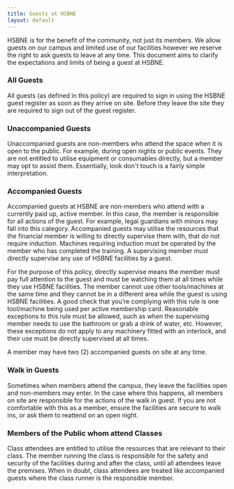 ```yaml
---
title: Guests at HSBNE
layout: default
---
```


HSBNE is for the benefit of the community, not just its members. We allow guests on our campus and limited use of our facilities however we reserve the right to ask guests to leave at any time. This document aims to clarify the expectations and limits of being a guest at HSBNE.

### All Guests
All guests (as defined in this policy) are required to sign in using the HSBNE guest register as soon as they arrive on site. Before they leave the site they are required to sign out of the guest register.

### Unaccompanied Guests

Unaccompanied guests are non-members who attend the space when it is open to the public. For
example, during open nights or public events. They are not entitled to utilise equipment or
consumables directly, but a member may opt to assist them. Essentially, look don't touch is a fairly
simple interpretation.


### Accompanied Guests
Accompanied guests at HSBNE are non-members who attend with a currently paid up, active member. In this case, the member is responsible for all actions of the guest. For example, legal guardians with minors may fall into this category. Accompanied guests may utilise the resources that the financial member is willing to directly supervise them with, that do not require induction. Machines requiring induction must be operated by the member who has completed the training. A supervising member must directly supervise any use of HSBNE facilities by a guest.

For the purpose of this policy, directly supervise means the member must pay full attention to the guest and must be watching them at all times while they use HSBNE facilities. The member cannot use other tools/machines at the same time and they cannot be in a different area while the guest is using HSBNE facilities. A good check that you’re complying with this rule is one tool/machine being used per active membership card. Reasonable exceptions to this rule must be allowed, such as when the supervising member needs to use the bathroom or grab a drink of water, etc. However, these exceptions do not apply to any machinery fitted with an interlock, and their use must be directly supervised at all times.

A member may have two (2) accompanied guests on site at any time.



### Walk in Guests

Sometimes when members attend the campus, they leave the facilities open and non-members may enter.
In the case where this happens, all members on site are responsible for the actions of the walk in
guest. If you are not comfortable with this as a member, ensure the facilities are secure to walk
ins, or ask them to reattend on an open night.

### Members of the Public whom attend Classes

Class attendees are entitled to utilise the resources that are relevant to their class. The member
running the class is responsible for the safety and security of the facilities during and after the
class, until all attendees leave the premises. When in doubt, class attendees are treated like
accompanied guests where the class runner is the responsible member.
